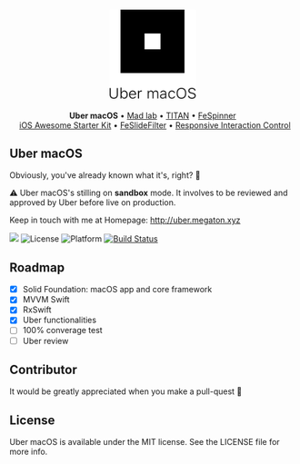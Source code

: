 
<h3 align="center">
    <img src="https://github.com/NghiaTranUIT/Unofficial-Uber-macOS/blob/master/Screenshot/logo_uber.png" width="30%" />
</h3>
  
<p align="center">
  <b>Uber macOS</b> &bull;
  <a href="http://nghiatran.me">Mad lab</a> &bull;
  <a href="https://github.com/NghiaTranUIT/Titan-Postgresql">TITAN</a> &bull;
  <a href="https://github.com/NghiaTranUIT/FeSpinner">FeSpinner</a>
  <br> &nbsp;
  <a href="https://github.com/NghiaTranUIT/iOS-Awesome-Starter-Kit">iOS Awesome Starter Kit</a> &bull;
  <a href="https://github.com/NghiaTranUIT/FeSlideFilter">FeSlideFilter</a> &bull;
  <a href="https://github.com/NghiaTranUIT/Responsive-Interaction-Control">Responsive Interaction Control</a>
</p>

Uber macOS
------------

Obviously, you've already known what it's, right? 🤣

⚠️ Uber macOS's stilling on **sandbox** mode. It involves to be reviewed and approved by Uber before live on production.

Keep in touch with me at Homepage: http://uber.megaton.xyz

![](https://img.shields.io/badge/Swift-3.0-blue.svg?style=flat)
![License](https://img.shields.io/npm/l/express.svg?style=flat)
![Platform](https://img.shields.io/badge/platform-ios-green.svg?style=flat)
[![Build Status](https://travis-ci.com/NghiaTranUIT/Unofficial-Uber-macOS.svg?token=UeyzvGcPRtnd5oLvpQsY&branch=master)](https://travis-ci.com/NghiaTranUIT/Unofficial-Uber-macOS)

Roadmap
------------

- [x] Solid Foundation: macOS app and core framework
- [x] MVVM Swift
- [x] RxSwift
- [x] Uber functionalities 
- [ ] 100% converage test
- [ ] Uber review
  
Contributor
------------
It would be greatly appreciated when you make a pull-quest  🤗


License
------------
Uber macOS is available under the MIT license. See the LICENSE file for more info.

